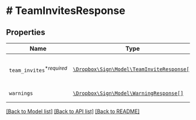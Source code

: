 # # TeamInvitesResponse



## Properties

Name | Type | Description | Notes
------------ | ------------- | ------------- | -------------
| `team_invites`<sup>*_required_</sup> | [```\Dropbox\Sign\Model\TeamInviteResponse[]```](TeamInviteResponse.md) | REPLACE_ME_WITH_DESCRIPTION_BEGIN Contains a list of team invites and their roles. REPLACE_ME_WITH_DESCRIPTION_END |  |
| `warnings` | [```\Dropbox\Sign\Model\WarningResponse[]```](WarningResponse.md) | REPLACE_ME_WITH_DESCRIPTION_BEGIN  REPLACE_ME_WITH_DESCRIPTION_END |  |

[[Back to Model list]](../../README.md#models) [[Back to API list]](../../README.md#endpoints) [[Back to README]](../../README.md)
